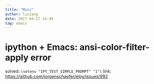 ```yaml
---
title: "Misc"
author: lixiang
date: 2017-04-17 14:49
tag: emacs
---
```


# ipython + Emacs: ansi-color-filter-apply error

solved: `(setenv "IPY_TEST_SIMPLE_PROMPT" "1")`
link: https://github.com/jorgenschaefer/elpy/issues/992
